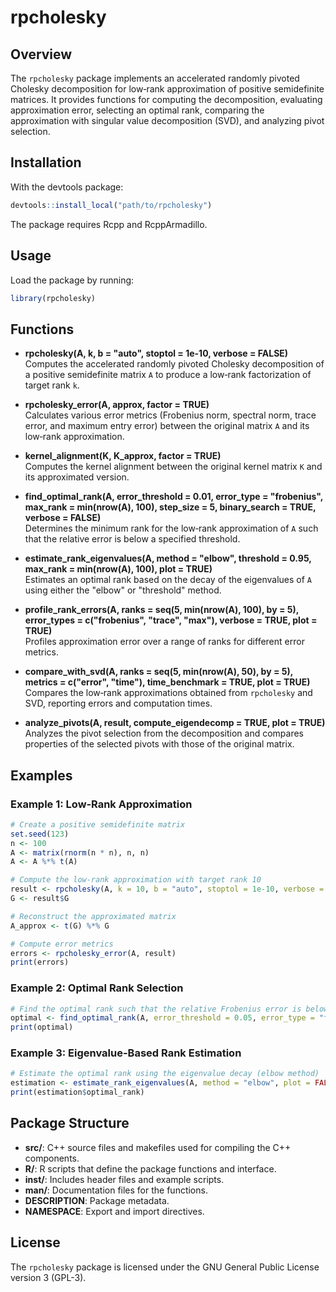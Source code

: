 # rpcholesky

## Overview

The `rpcholesky` package implements an accelerated randomly pivoted Cholesky decomposition for low‐rank approximation of positive semidefinite matrices. It provides functions for computing the decomposition, evaluating approximation error, selecting an optimal rank, comparing the approximation with singular value decomposition (SVD), and analyzing pivot selection.

## Installation

With the devtools package:

```r
devtools::install_local("path/to/rpcholesky")
```

The package requires Rcpp and RcppArmadillo.

## Usage

Load the package by running:

```r
library(rpcholesky)
```

## Functions

- **rpcholesky(A, k, b = "auto", stoptol = 1e-10, verbose = FALSE)**  
  Computes the accelerated randomly pivoted Cholesky decomposition of a positive semidefinite matrix `A` to produce a low‐rank factorization of target rank `k`.

- **rpcholesky_error(A, approx, factor = TRUE)**  
  Calculates various error metrics (Frobenius norm, spectral norm, trace error, and maximum entry error) between the original matrix `A` and its low‐rank approximation.

- **kernel_alignment(K, K_approx, factor = TRUE)**  
  Computes the kernel alignment between the original kernel matrix `K` and its approximated version.

- **find_optimal_rank(A, error_threshold = 0.01, error_type = "frobenius", max_rank = min(nrow(A), 100), step_size = 5, binary_search = TRUE, verbose = FALSE)**  
  Determines the minimum rank for the low‐rank approximation of `A` such that the relative error is below a specified threshold.

- **estimate_rank_eigenvalues(A, method = "elbow", threshold = 0.95, max_rank = min(nrow(A), 100), plot = TRUE)**  
  Estimates an optimal rank based on the decay of the eigenvalues of `A` using either the "elbow" or "threshold" method.

- **profile_rank_errors(A, ranks = seq(5, min(nrow(A), 100), by = 5), error_types = c("frobenius", "trace", "max"), verbose = TRUE, plot = TRUE)**  
  Profiles approximation error over a range of ranks for different error metrics.

- **compare_with_svd(A, ranks = seq(5, min(nrow(A), 50), by = 5), metrics = c("error", "time"), time_benchmark = TRUE, plot = TRUE)**  
  Compares the low‐rank approximations obtained from `rpcholesky` and SVD, reporting errors and computation times.

- **analyze_pivots(A, result, compute_eigendecomp = TRUE, plot = TRUE)**  
  Analyzes the pivot selection from the decomposition and compares properties of the selected pivots with those of the original matrix.

## Examples

### Example 1: Low‐Rank Approximation

```r
# Create a positive semidefinite matrix
set.seed(123)
n <- 100
A <- matrix(rnorm(n * n), n, n)
A <- A %*% t(A)

# Compute the low‐rank approximation with target rank 10
result <- rpcholesky(A, k = 10, b = "auto", stoptol = 1e-10, verbose = TRUE)
G <- result$G

# Reconstruct the approximated matrix
A_approx <- t(G) %*% G

# Compute error metrics
errors <- rpcholesky_error(A, result)
print(errors)
```

### Example 2: Optimal Rank Selection

```r
# Find the optimal rank such that the relative Frobenius error is below 0.05
optimal <- find_optimal_rank(A, error_threshold = 0.05, error_type = "frobenius", verbose = TRUE)
print(optimal)
```

### Example 3: Eigenvalue-Based Rank Estimation

```r
# Estimate the optimal rank using the eigenvalue decay (elbow method)
estimation <- estimate_rank_eigenvalues(A, method = "elbow", plot = FALSE)
print(estimation$optimal_rank)
```

## Package Structure

- **src/**: C++ source files and makefiles used for compiling the C++ components.
- **R/**: R scripts that define the package functions and interface.
- **inst/**: Includes header files and example scripts.
- **man/**: Documentation files for the functions.
- **DESCRIPTION**: Package metadata.
- **NAMESPACE**: Export and import directives.

## License

The `rpcholesky` package is licensed under the GNU General Public License version 3 (GPL-3).
